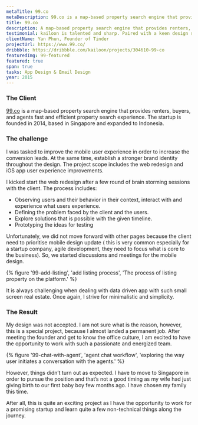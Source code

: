 ```yaml
---
metaTitle: 99.co
metaDescription: 99.co is a map-based property search engine that provides renters, buyers, and agents fast and efficient property search experience.
title: 99.co
description: A map-based property search engine that provides renters, buyers, and agents fast and efficient property search experience.
testimonial: kailoon is talented and sharp. Paired with a keen design sense and patience when dealing with clients, he’s a trustable resource to work with when it comes to branding and UI/UX works. I’ve entrusted him with the branding works of my 2 companies and will continue to do so in the future.
clientName: Yan Phun, Founder of Tinder
projectUrl: https://www.99.co/
dribbble: https://dribbble.com/kailoon/projects/304610-99-co
featuredImg: 99-featured
featured: true
span: true
tasks: App Design & Email Design
year: 2015
---
```


<div class="col-start-2 col-end-10">

### The Client

[99.co](http://99.co/) is a map-based property search engine that provides renters, buyers, and agents fast and efficient property search experience. The startup is founded in 2014, based in Singapore and expanded to Indonesia.

### The challenge

I was tasked to improve the mobile user experience in order to increase the conversion leads. At the same time, establish a stronger brand identity throughout the design. The project scope includes the web redesign and iOS app user experience improvements.

I kicked start the web redesign after a few round of brain storming sessions with the client. The process includes:

- Observing users and their behavior in their context, interact with and experience what users experience.
- Defining the problem faced by the client and the users.
- Explore solutions that is possible with the given timeline.
- Prototyping the ideas for testing

Unfortunately, we did not move forward with other pages because the client need to prioritise mobile design update ( this is very common especially for a startup company, agile development, they need to focus what is core to the business). So, we started discussions and meetings for the mobile design.

{% figure '99-add-listing', 'add listing process', 'The process of listing property on the platform.' %}

It is always challenging when dealing with data driven app with such small screen real estate. Once again, I strive for minimalistic and simplicity.

### The Result

My design was not accepted. I am not sure what is the reason, however, this is a special project, because I almost landed a permanent job. After meeting the founder and get to know the office culture, I am excited to have the opportunity to work with such a passionate and energized team.

{% figure '99-chat-with-agent', 'agent chat workflow', 'exploring the way user initiates a conversation with the agents.' %}

However, things didn’t turn out as expected. I have to move to Singapore in order to pursue the position and that’s not a good timing as my wife had just giving birth to our first baby boy few months ago. I have chosen my family this time.

After all, this is quite an exciting project as I have the opportunity to work for a promising startup and learn quite a few non-technical things along the journey.

</div>
